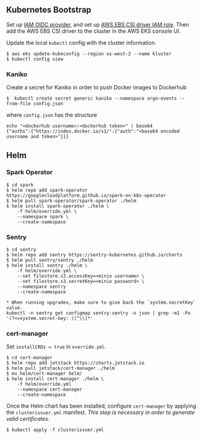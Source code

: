 ## Kubernetes Bootstrap
Set up [IAM OIDC provider](https://docs.aws.amazon.com/eks/latest/userguide/enable-iam-roles-for-service-accounts.html),
and set up [AWS EBS CSI driver IAM role](https://docs.aws.amazon.com/eks/latest/userguide/csi-iam-role.html).
Then add the AWS EBS CSI driver to the cluster in the AWS EKS console UI.

Update the local `kubectl` config with the cluster information.
```
$ aws eks update-kubeconfig --region us-west-2 --name kluster
$ kubectl config view
```

### Kaniko
Create a secret for Kaniko in order to push Docker images to Dockerhub
```
$  kubectl create secret generic kaniko --namespace argo-events --from-file config.json
```
where `config.json` has the structure
```
echo "<dockerhub username>:<dockerhub token>" | base64
{"auths":{"https://index.docker.io/v1/":{"auth":"<base64 encoded username and token>"}}}
```

## Helm

### Spark Operator
```
$ cd spark
$ helm repo add spark-operator https://googlecloudplatform.github.io/spark-on-k8s-operator
$ helm pull spark-operator/spark-operator ./helm
$ helm install spark-operator ./helm \
    -f helm/override.yml \
    --namespace spark \
    --create-namespace
```

### Sentry
```
$ cd sentry
$ helm repo add sentry https://sentry-kubernetes.github.io/charts
$ helm pull sentry/sentry ./helm
$ helm install sentry ./helm \
    -f helm/override.yml \
    --set filestore.s3.accessKey=<minio username> \
    --set filestore.s3.secretKey=<minio password> \
    --namespace sentry
    --create-namespace

* When running upgrades, make sure to give back the `system.secretKey` value.
kubectl -n sentry get configmap sentry-sentry -o json | grep -m1 -Po '(?<=system.secret-key: )[^\\]*'
```

### cert-manager
Set `installCRDs = true` in `override.yml`.
```
$ cd cert-manager
$ helm repo add jetstack https://charts.jetstack.io
$ helm pull jetstack/cert-manager ./helm
$ mv helm/cert-manager helm/
$ helm install cert-manager ./helm \
    -f helm/override.yml
    --namespace cert-manager
    --create-namespace
```
Once the Helm chart has been installed, configure `cert-manager` by applying the `clusterissuer.yml` 
manifest. *This step is necessary in order to generate valid certificates.*
```
$ kubectl apply -f clusterissuer.yml
```